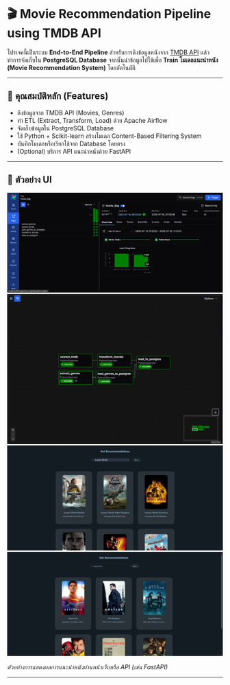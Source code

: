 # 🎬 Movie Recommendation Pipeline using TMDB API

โปรเจคนี้เป็นระบบ **End-to-End Pipeline** สำหรับการดึงข้อมูลหนังจาก [TMDB API](https://www.themoviedb.org/documentation/api) แล้วทำการจัดเก็บใน **PostgreSQL Database** จากนั้นนำข้อมูลไปใช้เพื่อ **Train โมเดลแนะนำหนัง (Movie Recommendation System)** โดยอัตโนมัติ

---

## 📌 คุณสมบัติหลัก (Features)

- ดึงข้อมูลจาก TMDB API (Movies, Genres)
- ทำ ETL (Extract, Transform, Load) ด้วย Apache Airflow
- จัดเก็บข้อมูลใน PostgreSQL Database
- ใช้ Python + Scikit-learn สร้างโมเดล Content-Based Filtering System
- บันทึกโมเดลหรือเรียกใช้จาก Database โดยตรง
- (Optional) บริการ API แนะนำหนังด้วย FastAPI

---


## 📱 ตัวอย่าง UI 
![Movie Recommendation Web or API Demo](images/image4.jpg)
![Movie Recommendation Web or API Demo](images/image2.jpg)
![Movie Recommendation Web or API Demo](images/image1.jpg)
![Movie Recommendation Web or API Demo](images/image5.jpg)

*ตัวอย่างการแสดงผลการแนะนำหนังผ่านหน้าเว็บหรือ API (เช่น FastAPI)*

---
